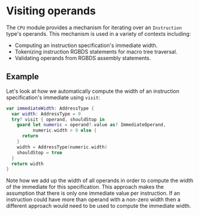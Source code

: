 # Visiting operands

The `CPU` module provides a mechanism for iterating over an `Instruction` type's operands.
This mechanism is used in a variety of contexts including:

- Computing an instruction specification's immediate width.
- Tokenizing instruction RGBDS statements for macro tree traversal.
- Validating operands from RGBDS assembly statements.

## Example

Let's look at how we automatically compute the width of an instruction specification's immediate using `visit`:

```swift
var immediateWidth: AddressType {
  var width: AddressType = 0
  try? visit { operand, shouldStop in
    guard let numeric = operand?.value as? ImmediateOperand,
          numeric.width > 0 else {
      return
    }
    width = AddressType(numeric.width)
    shouldStop = true
  }
  return width
}
```

Note how we add up the width of all operands in order to compute the width of the immediate for this specification.
This approach makes the assumption that there is only one immediate value per instruction.
If an instruction could have more than operand with a non-zero width then a different approach would need to be used to compute the immediate width.
